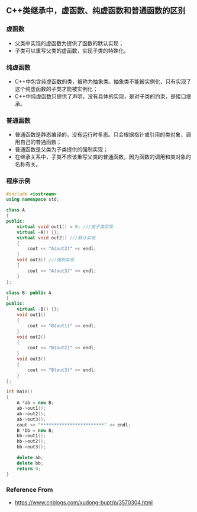 ## C++类继承中，虚函数、纯虚函数和普通函数的区别

### 虚函数

- 父类中实现的虚函数为提供了函数的默认实现；
- 子类可以重写父类的虚函数，实现子类的特殊化。

### 纯虚函数

- C++中包含纯虚函数的类，被称为抽象类。抽象类不能被实例化，只有实现了这个纯虚函数的子类才能被实例化；
- C++中纯虚函数只提供了声明，没有具体的实现，是对子类的约束，是接口继承。

### 普通函数

- 普通函数是静态编译的，没有运行时多态。只会根据指针或引用的类对象，调用自己的普通函数；
- 普通函数是父类为子类提供的强制实现；
- 在继承关系中，子类不应该重写父类的普通函数，因为函数的调用和类对象的名称有关。


### 程序示例

```cpp
#include <iostream>
using namespace std;

class A
{
public:
    virtual void out1() = 0; ///由子类实现
    virtual ~A() {};
    virtual void out2() ///默认实现
    {
        cout << "A(out2)" << endl;
    }
    void out3() ///强制实现
    {
        cout << "A(out3)" << endl;
    }
};

class B: public A
{
public:
    virtual ~B() {};
    void out1()
    {
        cout << "B(out1)" << endl;
    }
    void out2()
    {
        cout << "B(out2)" << endl;
    }
    void out3()
    {
        cout << "B(out3)" << endl;
    }
};

int main()
{
    A *ab = new B;
    ab->out1();
    ab->out2();
    ab->out3();
    cout << "************************" << endl;
    B *bb = new B;
    bb->out1();
    bb->out2();
    bb->out3();

    delete ab;
    delete bb;
    return 0;
}
```

### Reference From

- https://www.cnblogs.com/xudong-bupt/p/3570304.html